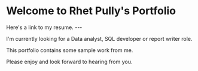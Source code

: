 # Welcome to Rhet Pully's Portfolio

Here's a link to my resume. ---

I'm currently looking for a Data analyst, SQL developer or report writer role.

This portfolio contains some sample work from me.

Please enjoy and look forward to hearing from you.
